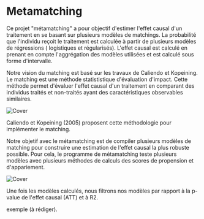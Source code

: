 # Metamatching

Ce projet "métamatching" a pour objectif d'estimer l'effet causal d'un traitement en se basant sur plusieurs modèles de matchings. La probabilité que l'individu reçoit le traitement est calculée à partir de plusieurs modèles de régressions ( logistiques et régularisés). L'effet causal est calculé en prenant en compte l'aggrégation des modèles utilisées et est calculé sous forme d'intervalle.

Notre vision du matching est basé sur les travaux de Caliendo et Kopeining. Le matching est une méthode statististique d'évaluation d'impact. Cette méthode permet d'évaluer l'effet causal d'un traitement en comparant des individus traités et non-traités ayant des caractéristiques observables similaires.

![Cover](https://github.com/0SJ0/Images/blob/main/Implementation_matching.png)

 Caliendo et Kopeining (2005) proposent cette méthodologie pour implémenter le matching.
 
 Notre objetif avec le métamatching est de compiler plusieurs modèles de matching pour construire une estimation de l'effet causal la plus robuste possible. Pour cela, le programme de métamatching teste plusieurs modèles avec plusieurs méthodes de calculs des scores de propension et d'appariement.
 
 ![Cover](https://github.com/0SJ0/Images/blob/main/Metamatching.png)
 
 Une fois les modèles calculés, nous filtrons nos modèles par rapport à la p-value de l'effet causal (ATT) et à R2.
 
 exemple (à rédiger).
